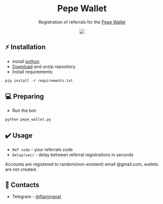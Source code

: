 <h1 align="center">Pepe Wallet</h1>

<p align="center">Registration of referrals for the <a href="https://twitter.com/ThePepeWallet">Pepe Wallet</a></p>
<p align="center">
<img src="https://img.shields.io/badge/python-3670A0?style=for-the-badge&logo=python&logoColor=ffdd54">
</p>

## ⚡ Installation
+ Install [python](https://www.google.com/search?client=opera&q=how+install+python)
+ [Download](https://sites.northwestern.edu/researchcomputing/resources/downloading-from-github) and unzip repository
+ Install requirements:
```python
pip install -r requirements.txt
```

## 💻 Preparing
+ Run the bot:
```python
python pepe_wallet.py
```

## ✔️ Usage
+ ```Ref code``` - your referrals code
+ ```Delay(sec)``` - delay between referral registrations in seconds

Accounts are registered to random(non-existent) email @gmail.com, wallets are not created.

## 📧 Contacts
+ Telegram - [@flamingoat](https://t.me/flamingoat)
